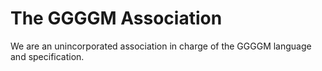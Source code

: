 # The GGGGM Association
We are an unincorporated association in charge of the GGGGM language and specification.
